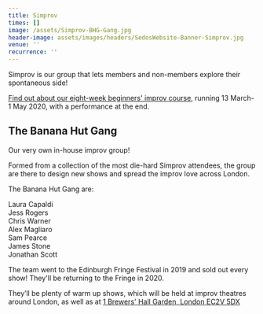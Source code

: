 ```yaml
---
title: Simprov
times: []
image: /assets/Simprov-BHG-Gang.jpg
header-image: assets/images/headers/SedosWebsite-Banner-Simprov.jpg
venue: ''
recurrence: ''
---
```

Simprov is our group that lets members and non-members explore their spontaneous side!

[Find out about our eight-week beginners' improv course,](https://sedos.l3v5y.co.uk/events/improv-for-beginners-8-week-course-with-performance) running 13 March-1 May 2020, with a performance at the end.

## **The Banana Hut Gang**

Our very own in-house improv group!

Formed from a collection of the most die-hard Simprov attendees, the group are there to design new shows and spread the improv love across London.

The Banana Hut Gang are:

Laura Capaldi\
Jess Rogers\
Chris Warner\
Alex Magliaro\
Sam Pearce\
James Stone\
Jonathan Scott

The team went to the Edinburgh Fringe Festival in 2019 and sold out every show! They'll be returning to the Fringe in 2020.

They’ll be plenty of warm up shows, which will be held at improv theatres around London, as well as at [1 Brewers' Hall Garden, London EC2V 5DX](https://sedos.l3v5y.co.uk/venues/bhg)